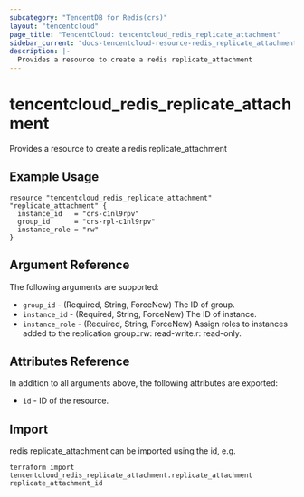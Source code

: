 ```yaml
---
subcategory: "TencentDB for Redis(crs)"
layout: "tencentcloud"
page_title: "TencentCloud: tencentcloud_redis_replicate_attachment"
sidebar_current: "docs-tencentcloud-resource-redis_replicate_attachment"
description: |-
  Provides a resource to create a redis replicate_attachment
---
```


# tencentcloud_redis_replicate_attachment

Provides a resource to create a redis replicate_attachment

## Example Usage

```hcl
resource "tencentcloud_redis_replicate_attachment" "replicate_attachment" {
  instance_id   = "crs-c1nl9rpv"
  group_id      = "crs-rpl-c1nl9rpv"
  instance_role = "rw"
}
```

## Argument Reference

The following arguments are supported:

* `group_id` - (Required, String, ForceNew) The ID of group.
* `instance_id` - (Required, String, ForceNew) The ID of instance.
* `instance_role` - (Required, String, ForceNew) Assign roles to instances added to the replication group.:rw: read-write.r: read-only.

## Attributes Reference

In addition to all arguments above, the following attributes are exported:

* `id` - ID of the resource.



## Import

redis replicate_attachment can be imported using the id, e.g.

```
terraform import tencentcloud_redis_replicate_attachment.replicate_attachment replicate_attachment_id
```

